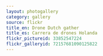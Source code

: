 ```yaml
---
layout: photogallery
category: gallery
source: flickr
title_en: Drone Dutch gather
title_es: Carrera de drones Holanda
flickr_pictureid: 33852547224
flickr_galleryid: 72157681090125822
---
```

